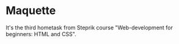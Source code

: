 # Maquette
It's the third hometask from Steprik course "Web-development for beginners: HTML and CSS".
